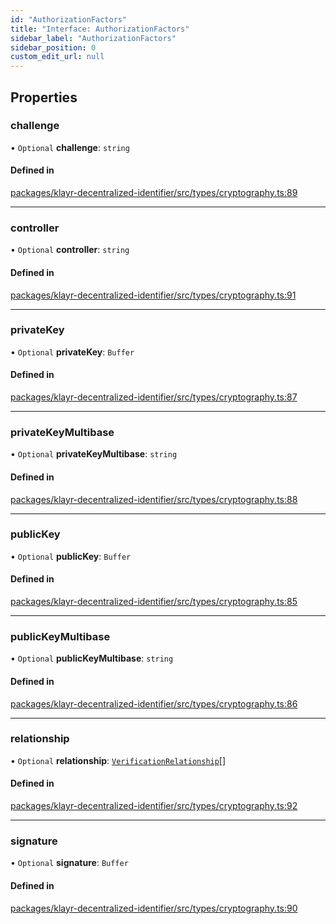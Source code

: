 ```yaml
---
id: "AuthorizationFactors"
title: "Interface: AuthorizationFactors"
sidebar_label: "AuthorizationFactors"
sidebar_position: 0
custom_edit_url: null
---
```


## Properties

### challenge

• `Optional` **challenge**: `string`

#### Defined in

[packages/klayr-decentralized-identifier/src/types/cryptography.ts:89](https://github.com/aldhosutra/klayr-did/blob/515766d/packages/klayr-decentralized-identifier/src/types/cryptography.ts#L89)

___

### controller

• `Optional` **controller**: `string`

#### Defined in

[packages/klayr-decentralized-identifier/src/types/cryptography.ts:91](https://github.com/aldhosutra/klayr-did/blob/515766d/packages/klayr-decentralized-identifier/src/types/cryptography.ts#L91)

___

### privateKey

• `Optional` **privateKey**: `Buffer`

#### Defined in

[packages/klayr-decentralized-identifier/src/types/cryptography.ts:87](https://github.com/aldhosutra/klayr-did/blob/515766d/packages/klayr-decentralized-identifier/src/types/cryptography.ts#L87)

___

### privateKeyMultibase

• `Optional` **privateKeyMultibase**: `string`

#### Defined in

[packages/klayr-decentralized-identifier/src/types/cryptography.ts:88](https://github.com/aldhosutra/klayr-did/blob/515766d/packages/klayr-decentralized-identifier/src/types/cryptography.ts#L88)

___

### publicKey

• `Optional` **publicKey**: `Buffer`

#### Defined in

[packages/klayr-decentralized-identifier/src/types/cryptography.ts:85](https://github.com/aldhosutra/klayr-did/blob/515766d/packages/klayr-decentralized-identifier/src/types/cryptography.ts#L85)

___

### publicKeyMultibase

• `Optional` **publicKeyMultibase**: `string`

#### Defined in

[packages/klayr-decentralized-identifier/src/types/cryptography.ts:86](https://github.com/aldhosutra/klayr-did/blob/515766d/packages/klayr-decentralized-identifier/src/types/cryptography.ts#L86)

___

### relationship

• `Optional` **relationship**: [`VerificationRelationship`](../modules.md#verificationrelationship)[]

#### Defined in

[packages/klayr-decentralized-identifier/src/types/cryptography.ts:92](https://github.com/aldhosutra/klayr-did/blob/515766d/packages/klayr-decentralized-identifier/src/types/cryptography.ts#L92)

___

### signature

• `Optional` **signature**: `Buffer`

#### Defined in

[packages/klayr-decentralized-identifier/src/types/cryptography.ts:90](https://github.com/aldhosutra/klayr-did/blob/515766d/packages/klayr-decentralized-identifier/src/types/cryptography.ts#L90)
